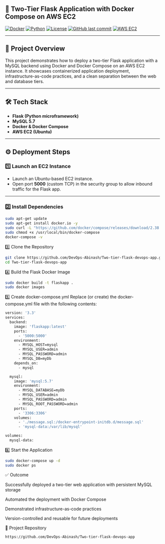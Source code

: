 ## 🚀 Two-Tier Flask Application with Docker Compose on AWS EC2

[![Docker](https://img.shields.io/badge/Docker-Compose-blue?logo=docker)](https://www.docker.com/)
[![Python](https://img.shields.io/badge/Python-3.9-blue?logo=python)](https://www.python.org/)
[![License](https://img.shields.io/badge/License-MIT-green.svg)](LICENSE)
[![GitHub last commit](https://img.shields.io/github/last-commit/DevOps-Abinash/Two-tier-flask-devops-app)](https://github.com/DevOps-Abinash/Two-tier-flask-devops-app/commits/main)
[![AWS EC2](https://img.shields.io/badge/AWS-EC2-orange?logo=amazon-aws)](https://aws.amazon.com/ec2/)

---

## 📌 Project Overview

This project demonstrates how to deploy a two-tier Flask application with a MySQL backend using Docker and Docker Compose on an AWS EC2 instance. It showcases containerized application deployment, infrastructure-as-code practices, and a clean separation between the web and database tiers.

---

## 🛠️ Tech Stack

- **Flask (Python microframework)**
- **MySQL 5.7**
- **Docker & Docker Compose**
- **AWS EC2 (Ubuntu)**

---

## ⚙️ Deployment Steps

### 1️⃣ Launch an EC2 Instance

- Launch an Ubuntu-based EC2 instance.
- Open port **5000** (custom TCP) in the security group to allow inbound traffic for the Flask app.

---

### 2️⃣ Install Dependencies

```bash
sudo apt-get update
sudo apt-get install docker.io -y
sudo curl -L "https://github.com/docker/compose/releases/download/2.38.1/docker-compose-$(uname -s)-$(uname -m)" -o /usr/local/bin/docker-compose
sudo chmod +x /usr/local/bin/docker-compose
docker-compose -v
```
3️⃣ Clone the Repository
```bash
git clone https://github.com/DevOps-Abinash/Two-tier-flask-devops-app.git
cd Two-tier-flask-devops-app
```
4️⃣ Build the Flask Docker Image
```bash
sudo docker build -t flaskapp .
sudo docker images
```
5️⃣ Create docker-compose.yml
Replace (or create) the docker-compose.yml file with the following contents:

```bash
version: '3.3'
services:
  backend:
    image: 'flaskapp:latest'
    ports:
      - '5000:5000'
    environment:
      - MYSQL_HOST=mysql
      - MYSQL_USER=admin
      - MYSQL_PASSWORD=admin
      - MYSQL_DB=myDb
    depends_on:
      - mysql

  mysql:
    image: 'mysql:5.7'
    environment:
      - MYSQL_DATABASE=myDb
      - MYSQL_USER=admin
      - MYSQL_PASSWORD=admin
      - MYSQL_ROOT_PASSWORD=admin
    ports:
      - '3306:3306'
    volumes:
      - './message.sql:/docker-entrypoint-initdb.d/message.sql'
      - 'mysql-data:/var/lib/mysql'

volumes:
  mysql-data:
```
6️⃣ Start the Application
```bash
sudo docker-compose up -d
sudo docker ps
```
✅ Outcome

Successfully deployed a two-tier web application with persistent MySQL storage

Automated the deployment with Docker Compose

Demonstrated infrastructure-as-code practices

Version-controlled and reusable for future deployments

🔗 Project Repository
```bash
https://github.com/DevOps-Abinash/Two-tier-flask-devops-app
```






